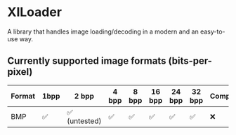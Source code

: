 # XILoader
A library that handles image loading/decoding in a modern and an easy-to-use way.
## Currently supported image formats (bits-per-pixel)

| Format | 1bpp | 2 bpp| 4 bpp| 8 bpp| 16 bpp| 24 bpp| 32 bpp | Compressed |
|--------|------|------|------|------|-------|-------|------------|----|
|BMP     | :white_check_mark: | :white_check_mark: (untested) |   :white_check_mark:	  |   :white_check_mark:	  |   :white_check_mark:	   |   :white_check_mark:  |     :white_check_mark:    |     :x:    |
